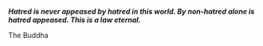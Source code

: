 _**Hatred is never appeased by hatred in this world. By non-hatred alone is hatred appeased. This is a law eternal.**_

The Buddha